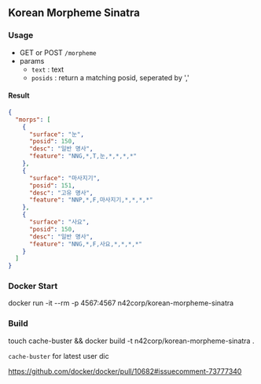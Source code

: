 ## Korean Morpheme Sinatra

### Usage

  * GET or POST `/morpheme`
  * params
    * `text` : text
    * `posids` : return a matching posid, seperated by ','

#### Result

```json
{
  "morps": [
    {
      "surface": "눈",
      "posid": 150,
      "desc": "일반 명사",
      "feature": "NNG,*,T,눈,*,*,*,*"
    },
    {
      "surface": "마사지기",
      "posid": 151,
      "desc": "고유 명사",
      "feature": "NNP,*,F,마사지기,*,*,*,*"
    },
    {
      "surface": "사요",
      "posid": 150,
      "desc": "일반 명사",
      "feature": "NNG,*,F,사요,*,*,*,*"
    }
  ]
}

```

### Docker Start

  docker run -it --rm -p 4567:4567 n42corp/korean-morpheme-sinatra

### Build

  touch cache-buster && docker build -t n42corp/korean-morpheme-sinatra .

`cache-buster` for latest user dic

https://github.com/docker/docker/pull/10682#issuecomment-73777340

